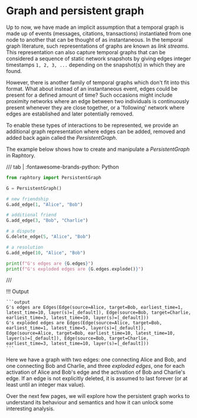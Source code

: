 # Graph and persistent graph

Up to now, we have made an implicit assumption that a temporal graph is made up of events (messages, citations, transactions) instantiated from one node to another that can be thought of as instantaneous. In the temporal graph literature, such representations of graphs are known as *link streams*. This representation can also capture temporal graphs that can be considered a sequence of static network snapshots by giving edges integer timestamps `1, 2, 3, ...` depending on the snapshot(s) in which they are found.

However, there is another family of temporal graphs which don't fit into this format. What about instead of an instantaneous event, edges could be present for a defined amount of time? Such occasions might include proximity networks where an edge between two individuals is continuously present whenever they are close together, or a 'following' network where edges are established and later potentially removed. 

To enable these types of interactions to be represented, we provide an additional graph representation where edges can be added, removed and added back again called the *PersistentGraph*. 

The example below shows how to create and manipulate a *PersistentGraph* in Raphtory.

/// tab | :fontawesome-brands-python: Python
```python
from raphtory import PersistentGraph

G = PersistentGraph()

# new friendship
G.add_edge(1, "Alice", "Bob")

# additional friend
G.add_edge(3, "Bob", "Charlie")

# a dispute
G.delete_edge(5, "Alice", "Bob")

# a resolution
G.add_edge(10, "Alice", "Bob")

print(f"G's edges are {G.edges}")
print(f"G's exploded edges are {G.edges.explode()}")
```
///

!!! Output

    ```output
    G's edges are Edges(Edge(source=Alice, target=Bob, earliest_time=1, latest_time=10, layer(s)=[_default]), Edge(source=Bob, target=Charlie, earliest_time=3, latest_time=10, layer(s)=[_default]))
    G's exploded edges are Edges(Edge(source=Alice, target=Bob, earliest_time=1, latest_time=5, layer(s)=[_default]), Edge(source=Alice, target=Bob, earliest_time=10, latest_time=10, layer(s)=[_default]), Edge(source=Bob, target=Charlie, earliest_time=3, latest_time=10, layer(s)=[_default]))
    ```

Here we have a graph with two edges: one connecting Alice and Bob, and one connecting Bob and Charlie, and three _exploded edges_, one for each activation of Alice and Bob's edge and the activation of Bob and Charlie's edge. If an edge is not explicitly deleted, it is assumed to last forever (or at least until an integer max value).

Over the next few pages, we will explore how the persistent graph works to understand its behaviour and semantics and how it can unlock some interesting analysis.